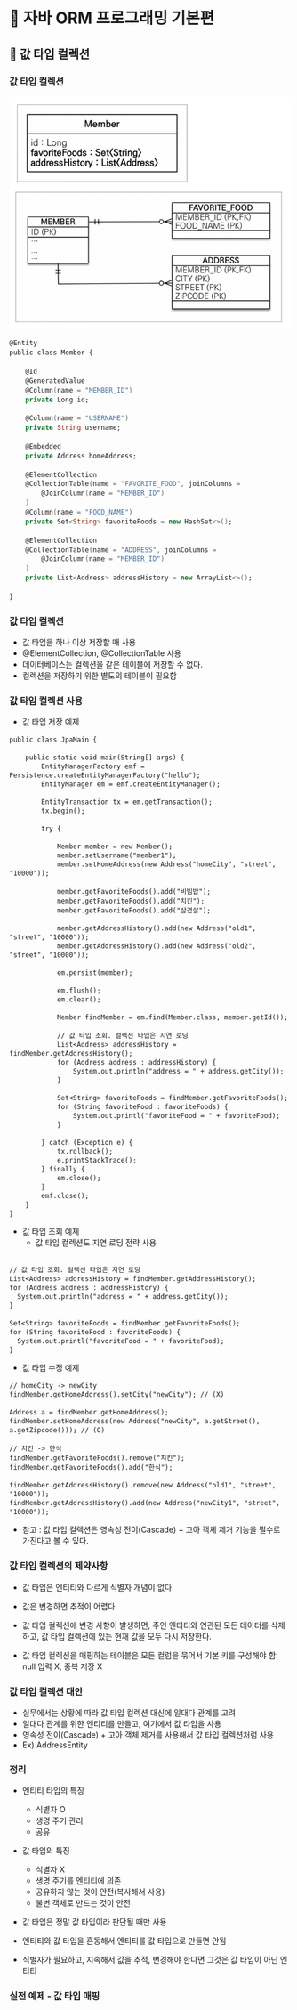 # :book: 자바 ORM 프로그래밍 기본편

## :pushpin: 값 타입 컬렉션

### 값 타입 컬렉션

![값타입컬렉션](./image/값타입컬렉션.PNG)

```a
@Entity
public class Member {

    @Id
    @GeneratedValue
    @Column(name = "MEMBER_ID")
    private Long id;
    
    @Column(name = "USERNAME")
    private String username;
    
    @Embedded
    private Address homeAddress;
    
    @ElementCollection
    @CollectionTable(name = "FAVORITE_FOOD", joinColumns =
        @JoinColumn(name = "MEMBER_ID")
    )
    @Column(name = "FOOD_NAME")
    private Set<String> favoriteFoods = new HashSet<>();
    
    @ElementCollection
    @CollectionTable(name = "ADDRESS", joinColumns =
        @JoinColumn(name = "MEMBER_ID")
    )
    private List<Address> addressHistory = new ArrayList<>();
    
}
```

### 값 타입 컬렉션

- 값 타입을 하나 이상 저장할 때 사용
- @ElementCollection, @CollectionTable 사용
- 데이터베이스는 컬렉션을 같은 테이블에 저장할 수 없다.
- 컬렉션을 저장하기 위한 별도의 테이블이 필요함

### 값 타입 컬렉션 사용
- 값 타입 저장 예제
```
public class JpaMain {

    public static void main(String[] args) {
        EntityManagerFactory emf = Persistence.createEntityManagerFactory("hello");
        EntityManager em = emf.createEntityManager();
        
        EntityTransaction tx = em.getTransaction();
        tx.begin();
        
        try {    
        
            Member member = new Member();
            member.setUsername("member1");
            member.setHomeAddress(new Address("homeCity", "street", "10000"));
            
            member.getFavoriteFoods().add("비빔밥");
            member.getFavoriteFoods().add("치킨");
            member.getFavoriteFoods().add("삼겹살");
            
            member.getAddressHistory().add(new Address("old1", "street", "10000"));
            member.getAddressHistory().add(new Address("old2", "street", "10000"));
            
            em.persist(member);
            
            em.flush();
            em.clear();
            
            Member findMember = em.find(Member.class, member.getId());
            
            // 값 타입 조회. 컬렉션 타입은 지연 로딩
            List<Address> addressHistory = findMember.getAddressHistory();
            for (Address address : addressHistory) {
                System.out.println("address = " + address.getCity());
            }
            
            Set<String> favoriteFoods = findMember.getFavoriteFoods();
            for (String favoriteFood : favoriteFoods) {
                System.out.printl("favoriteFood = " + favoriteFood);
            }
     
        } catch (Exception e) {
            tx.rollback();
            e.printStackTrace();
        } finally {
            em.close();
        }
        emf.close();
    }
}
```

- 값 타입 조회 예제
    - 값 타입 컬렉션도 지연 로딩 전략 사용
  
```
   
// 값 타입 조회. 컬렉션 타입은 지연 로딩
List<Address> addressHistory = findMember.getAddressHistory();
for (Address address : addressHistory) {
  System.out.println("address = " + address.getCity());
}
            
Set<String> favoriteFoods = findMember.getFavoriteFoods();
for (String favoriteFood : favoriteFoods) {
  System.out.printl("favoriteFood = " + favoriteFood);
}
```
    
- 값 타입 수정 예제

```
// homeCity -> newCity
findMember.getHomeAddress().setCity("newCity"); // (X)

Address a = findMember.getHomeAddress();
findMember.setHomeAddress(new Address("newCity", a.getStreet(), a.getZipcode())); // (O)

// 치킨 -> 한식
findMember.getFavoriteFoods().remove("치킨");
findMember.getFavoriteFoods().add("한식");

findMember.getAddressHistory().remove(new Address("old1", "street", "10000"));
findMember.getAddressHistory().add(new Address("newCity1", "street", "10000"));
```

- 참고 : 값 타입 컬렉션은 영속성 전이(Cascade) + 고아 객체 제거 기능을
필수로 가진다고 볼 수 있다.
  

### 값 타입 컬렉션의 제약사항

- 값 타입은 엔티티와 다르게 식별자 개념이 없다.
- 값은 변경하면 추적이 어렵다.
- 값 타입 컬렉션에 변경 사항이 발생하면, 주인 엔티티와 연관된 모든 데이터를 삭제하고,
값 타입 컬렉션에 있는 현재 값을 모두 다시 저장한다.
  
- 값 타입 컬렉션을 매핑하는 테이블은 모든 컬럼을 묶어서 기본 키를 구성해야 함: null 입력 X, 중복 저장 X


### 값 타입 컬렉션 대안
- 실무에서는 상황에 따라 값 타입 컬렉션 대신에 일대다 관계를 고려
- 일대다 관계를 위한 엔티티를 만들고, 여기에서 값 타입을 사용
- 영속성 전이(Cascade) + 고아 객체 제거를 사용해서 값 타입 컬렉션처럼 사용
- Ex) AddressEntity

### 정리

- 엔티티 타입의 특징
  - 식별자 O
  - 생명 주기 관리
  - 공유
  
- 값 타입의 특징
  - 식별자 X
  - 생명 주기를 엔티티에 의존
  - 공유하지 않는 것이 안전(복사해서 사용)
  - 불변 객체로 만드는 것이 안전
  
- 값 타입은 정말 값 타입이라 판단될 때만 사용
- 엔티티와 값 타입을 혼동해서 엔티티를 값 타입으로 만들면 안됨
- 식별자가 필요하고, 지속해서 값을 추적, 변경해야 한다면 그것은 값 타입이 아닌 엔티티


### 실전 예제 - 값 타입 매핑

